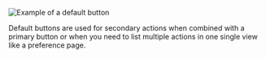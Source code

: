![Example of a default button](../images/buttons/button-default.svg)

Default buttons are used for secondary actions when combined with a primary button or when you need to list multiple actions in one single view like a preference page.
